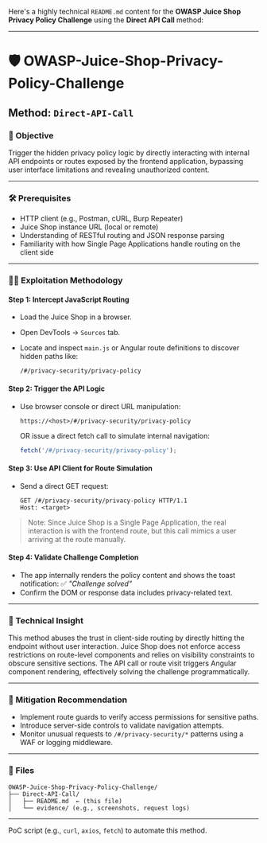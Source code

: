 Here's a highly technical `README.md` content for the **OWASP Juice Shop Privacy Policy Challenge** using the **Direct API Call** method:

---

# 🛡️ OWASP-Juice-Shop-Privacy-Policy-Challenge

## Method: `Direct-API-Call`

### 🧠 Objective

Trigger the hidden privacy policy logic by directly interacting with internal API endpoints or routes exposed by the frontend application, bypassing user interface limitations and revealing unauthorized content.

---

### 🛠️ Prerequisites

* HTTP client (e.g., Postman, cURL, Burp Repeater)
* Juice Shop instance URL (local or remote)
* Understanding of RESTful routing and JSON response parsing
* Familiarity with how Single Page Applications handle routing on the client side

---

### 🕵️‍♂️ Exploitation Methodology

#### Step 1: Intercept JavaScript Routing

* Load the Juice Shop in a browser.
* Open DevTools → `Sources` tab.
* Locate and inspect `main.js` or Angular route definitions to discover hidden paths like:

  ```
  /#/privacy-security/privacy-policy
  ```

#### Step 2: Trigger the API Logic

* Use browser console or direct URL manipulation:

  ```
  https://<host>/#/privacy-security/privacy-policy
  ```

  OR issue a direct fetch call to simulate internal navigation:

  ```js
  fetch('/#/privacy-security/privacy-policy');
  ```

#### Step 3: Use API Client for Route Simulation

* Send a direct GET request:

  ```http
  GET /#/privacy-security/privacy-policy HTTP/1.1
  Host: <target>
  ```

> Note: Since Juice Shop is a Single Page Application, the real interaction is with the frontend route, but this call mimics a user arriving at the route manually.

#### Step 4: Validate Challenge Completion

* The app internally renders the policy content and shows the toast notification:
  ✅ *"Challenge solved"*
* Confirm the DOM or response data includes privacy-related text.

---

### 🧬 Technical Insight

This method abuses the trust in client-side routing by directly hitting the endpoint without user interaction. Juice Shop does not enforce access restrictions on route-level components and relies on visibility constraints to obscure sensitive sections. The API call or route visit triggers Angular component rendering, effectively solving the challenge programmatically.

---

### 🧯 Mitigation Recommendation

* Implement route guards to verify access permissions for sensitive paths.
* Introduce server-side controls to validate navigation attempts.
* Monitor unusual requests to `/#/privacy-security/*` patterns using a WAF or logging middleware.

---

### 📁 Files

```
OWASP-Juice-Shop-Privacy-Policy-Challenge/
├── Direct-API-Call/
│   ├── README.md  ← (this file)
│   └── evidence/ (e.g., screenshots, request logs)
```

---

PoC script (e.g., `curl`, `axios`, `fetch`) to automate this method.
